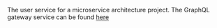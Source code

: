 The user service for a microservice architecture project. 
The GraphQL gateway service can be found [here](https://github.com/kingsley-einstein/Node-GraphQL-Gateway)
